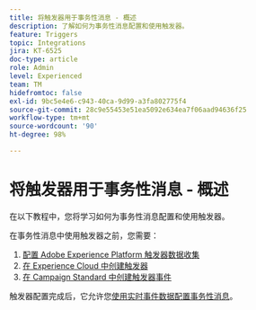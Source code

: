 ```yaml
---
title: 将触发器用于事务性消息 - 概述
description: 了解如何为事务性消息配置和使用触发器。
feature: Triggers
topic: Integrations
jira: KT-6525
doc-type: article
role: Admin
level: Experienced
team: TM
hidefromtoc: false
exl-id: 9bc5e4e6-c943-40ca-9d99-a3fa802775f4
source-git-commit: 28c9e55453e51ea5092e634ea7f06aad94636f25
workflow-type: tm+mt
source-wordcount: '90'
ht-degree: 98%

---
```


# 将触发器用于事务性消息 - 概述

在以下教程中，您将学习如何为事务性消息配置和使用触发器。

在事务性消息中使用触发器之前，您需要：

1. [配置 Adobe Experience Platform 触发器数据收集](/help/integrations/configure-launch-for-triggers.md)
2. [在 Experience Cloud 中创建触发器](https://experienceleague.adobe.com/docs/core-services/interface/triggers.html?lang=en)
3. [在 Campaign Standard 中创建触发器事件](/help/integrations/create-a-trigger-event.md)

触发器配置完成后，它允许您[使用实时事件数据配置事务性消息](/help/integrations/configure-transactional-messages-using-realtime-event-data.md)。
